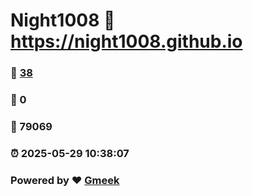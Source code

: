 # Night1008 :link: https://night1008.github.io 
### :page_facing_up: [38](https://night1008.github.io/tag.html) 
### :speech_balloon: 0 
### :hibiscus: 79069 
### :alarm_clock: 2025-05-29 10:38:07 
### Powered by :heart: [Gmeek](https://github.com/Meekdai/Gmeek)
